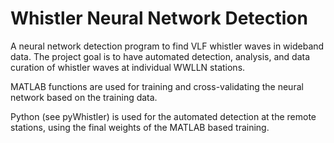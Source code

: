 Whistler Neural Network Detection
========

A neural network detection program to find VLF whistler waves in wideband data.  The project goal is to have automated detection, analysis, and data curation of whistler waves at individual WWLLN stations.

MATLAB functions are used for training and cross-validating the neural network based on the training data.

Python (see pyWhistler) is used for the automated detection at the remote stations, using the final weights of the MATLAB based training.
